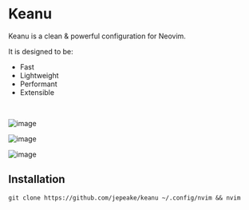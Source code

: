 # Keanu

Keanu is a clean & powerful configuration for Neovim.

It is designed to be:
- Fast
- Lightweight
- Performant
- Extensible

<br>

![image](https://github.com/user-attachments/assets/a0154d61-b59f-4415-8770-ed97aa18c1c9)

![image](https://github.com/user-attachments/assets/26f1a284-a5a6-45de-9755-ca7bbc622c27)

![image](https://github.com/user-attachments/assets/5320b898-7b4e-429e-9538-60a9eb98b6ce)

## Installation

```
git clone https://github.com/jepeake/keanu ~/.config/nvim && nvim
```

